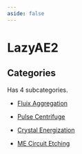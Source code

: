 ```yaml
---
aside: false
---
```



# LazyAE2

## Categories

Has 4 subcategories.

* [Fluix Aggregation](./aggregator.md)

* [Pulse Centrifuge](./centrifuge.md)

* [Crystal Energization](./energizer.md)

* [ME Circuit Etching](./etcher.md)

